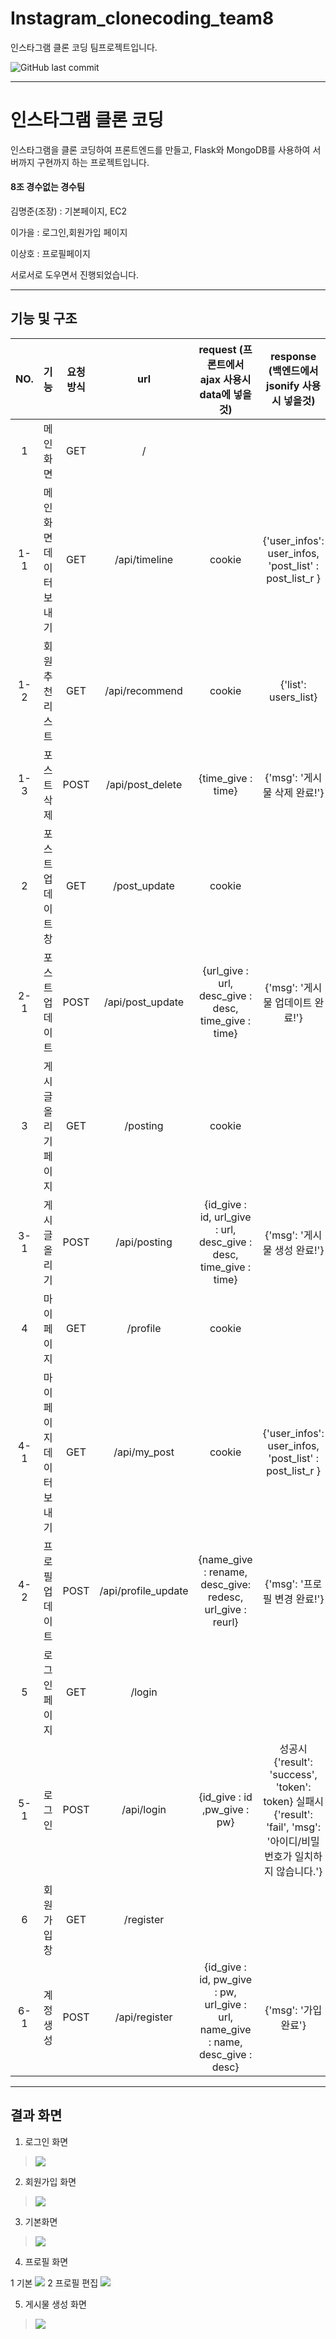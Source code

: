 # Instagram_clonecoding_team8
인스타그램 클론 코딩 팀프로젝트입니다.

![GitHub last commit](https://img.shields.io/github/last-commit/grolarkim/Instagram_clonecoding_team8?style=plastic)

------------

# 인스타그램 클론 코딩

인스타그램을 클론 코딩하여 프론트엔드를 만들고, Flask와 MongoDB를 사용하여 서버까지 구현까지 하는 프로젝트입니다.

#### 8조 경수없는 경수팀

김명준(조장) : 기본페이지, EC2

이가을 : 로그인,회원가입 페이지 

이상호 : 프로필페이지

서로서로 도우면서 진행되었습니다.

------------
## 기능 및 구조
| NO. |            기능           | 요청방식 |         url         |                  request (프론트에서 ajax 사용시 data에 넣을 것)                 |                                      response (백엔드에서 jsonify 사용시 넣을것)                                      |                      비고                      |
|:---:|:-------------------------:|:--------:|:-------------------:|:--------------------------------------------------------------------------------:|:---------------------------------------------------------------------------------------------------------------------:|:----------------------------------------------:|
| 1   | 메인화면                  | GET      | /                   |                                                                                  |                                                                                                                       | (index.html불러옴)                             |
| 1-1 | 메인화면 데이터보내기     | GET      | /api/timeline       | cookie                                                                           | {'user_infos': user_infos, 'post_list' : post_list_r }                                                                | 포스트DB에서 ID가 같은 작성글 검색             |
| 1-2 | 회원 추천 리스트          | GET      | /api/recommend      | cookie                                                                           | {'list': users_list}                                                                                                  | 유저DB에서 ID가 다른 유저 검색                 |
| 1-3 | 포스트 삭제               | POST     | /api/post_delete    | {time_give : time}                                                               | {'msg': '게시물 삭제 완료!'}                                                                                          | 포스트DB에서 포스트시간이 같은 작성글 삭제     |
| 2   | 포스트 업데이트 창        | GET      | /post_update        | cookie                                                                           |                                                                                                                       | (post_update.html 불러옴)                      |
| 2-1 | 포스트 업데이트           | POST     | /api/post_update    | {url_give : url, desc_give : desc, time_give : time}                             | {'msg': '게시물 업데이트 완료!'}                                                                                      | 포스트DB에서 포스트시간이 같은 작성글 업데이트 |
| 3   | 게시글 올리기 페이지      | GET      | /posting            | cookie                                                                           |                                                                                                                       | (posting.html불러옴)                           |
| 3-1 | 게시글 올리기             | POST     | /api/posting        | {id_give : id, url_give : url, desc_give : desc, time_give : time}               | {'msg': '게시물 생성 완료!'}                                                                                          | 포스트DB에 저장                                |
| 4   | 마이 페이지               | GET      | /profile            | cookie                                                                           |                                                                                                                       | (profile.html불러옴)                           |
| 4-1 | 마이 페이지 데이터 보내기 | GET      | /api/my_post        | cookie                                                                           | {'user_infos': user_infos, 'post_list' : post_list_r }                                                                | 포스트DB에서 ID가 같은 작성글 검색             |
| 4-2 | 프로필 업데이트           | POST     | /api/profile_update | {name_give : rename, desc_give: redesc, url_give : reurl}                        | {'msg': '프로필 변경 완료!'}                                                                                          | 유저DB에서 ID가 같은 유저 업데이트             |
| 5   | 로그인 페이지             | GET      | /login              |                                                                                  |                                                                                                                       | (login.html불러옴)                             |
| 5-1 | 로그인                    | POST     | /api/login          | {id_give : id ,pw_give : pw}                                                     | 성공시 {'result': 'success', 'token': token} 실패시 {'result': 'fail', 'msg': '아이디/비밀번호가 일치하지 않습니다.'} | 유저DB에 있는지 검색 후 있으면 로그인          |
| 6   | 회원가입 창               | GET      | /register           |                                                                                  |                                                                                                                       | (register.html불러옴)                          |
| 6-1 | 계정생성                  | POST     | /api/register       | {id_give : id, pw_give : pw, url_give : url, name_give : name, desc_give : desc} | {'msg': '가입완료'}                                                                                                   | 유저DB에 저장                                  |


------------
## 결과 화면

1. 로그인 화면
> ![](https://images.velog.io/images/grolar812/post/42e1a528-d8f6-4f97-937f-0f972ea805c4/%EC%9D%B8%EC%8A%A4%ED%83%80%20%EB%A1%9C%EA%B7%B8%EC%9D%B8%20%EC%B0%BD.png)

2. 회원가입 화면
> ![](https://images.velog.io/images/grolar812/post/1bfb64fd-8be1-4443-af00-6cb8b5824a6d/%EC%9D%B8%EC%8A%A4%ED%83%80%20%ED%9A%8C%EC%9B%90%EA%B0%80%EC%9E%85%20%EC%B0%BD.png)

3. 기본화면
> ![](https://images.velog.io/images/grolar812/post/e342bc3d-b161-4749-b89e-1f2d49dfb2e7/%EC%9D%B8%EC%8A%A4%ED%83%80%20%EA%B8%B0%EB%B3%B8%20%ED%99%94%EB%A9%B4.png)

4. 프로필 화면
>
1 기본
![](https://images.velog.io/images/grolar812/post/04d2ae93-0678-46a1-ac1b-bab39d937f5e/%EC%9D%B8%EC%8A%A4%ED%83%80%20%ED%94%84%EB%A1%9C%ED%95%84%20%EC%B0%BD%201.png)
2 프로필 편집
![](https://images.velog.io/images/grolar812/post/5b045b9f-0246-4902-b403-46faab075896/%EC%9D%B8%EC%8A%A4%ED%83%80%20%ED%94%84%EB%A1%9C%ED%95%84%20%EC%B0%BD%202.png)

5. 게시물 생성 화면
> ![](https://images.velog.io/images/grolar812/post/cd67728f-ba51-4d29-a3b0-53c7da6bd7e6/%EC%9D%B8%EC%8A%A4%ED%83%80%20%EA%B2%8C%EC%8B%9C%EB%AC%BC%20%EC%83%9D%EC%84%B1%20%EC%B0%BD.png)

